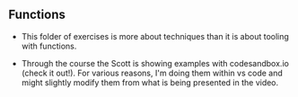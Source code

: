 ## Functions

- This folder of exercises is more about techniques than it is about tooling with functions.

- Through the course the Scott is showing examples with codesandbox.io (check it out!). For various reasons, I'm doing them within vs code and might slightly modify them from what is being presented in the video.